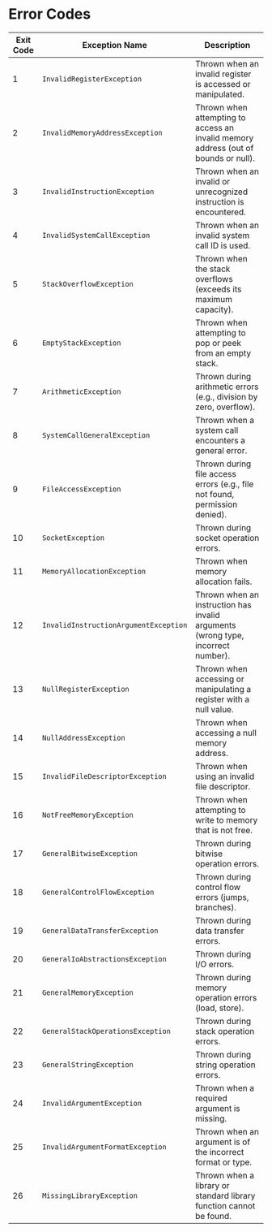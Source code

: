 # Error Codes

| Exit Code | Exception Name                        | Description                                                                         |
|-----------|---------------------------------------|-------------------------------------------------------------------------------------|
| 1         | `InvalidRegisterException`            | Thrown when an invalid register is accessed or manipulated.                         |
| 2         | `InvalidMemoryAddressException`       | Thrown when attempting to access an invalid memory address (out of bounds or null). |
| 3         | `InvalidInstructionException`         | Thrown when an invalid or unrecognized instruction is encountered.                  |
| 4         | `InvalidSystemCallException`          | Thrown when an invalid system call ID is used.                                      |
| 5         | `StackOverflowException`              | Thrown when the stack overflows (exceeds its maximum capacity).                     |
| 6         | `EmptyStackException`                 | Thrown when attempting to pop or peek from an empty stack.                          |
| 7         | `ArithmeticException`                 | Thrown during arithmetic errors (e.g., division by zero, overflow).                 |
| 8         | `SystemCallGeneralException`          | Thrown when a system call encounters a general error.                               |
| 9         | `FileAccessException`                 | Thrown during file access errors (e.g., file not found, permission denied).         |
| 10        | `SocketException`                     | Thrown during socket operation errors.                                              |  
| 11        | `MemoryAllocationException`           | Thrown when memory allocation fails.                                                |
| 12        | `InvalidInstructionArgumentException` | Thrown when an instruction has invalid arguments (wrong type, incorrect number).    |
| 13        | `NullRegisterException`               | Thrown when accessing or manipulating a register with a null value.                 |
| 14        | `NullAddressException`                | Thrown when accessing a null memory address.                                        |
| 15        | `InvalidFileDescriptorException`      | Thrown when using an invalid file descriptor.                                       |
| 16        | `NotFreeMemoryException`              | Thrown when attempting to write to memory that is not free.                         |
| 17        | `GeneralBitwiseException`             | Thrown during bitwise operation errors.                                             |
| 18        | `GeneralControlFlowException`         | Thrown during control flow errors (jumps, branches).                                |
| 19        | `GeneralDataTransferException`        | Thrown during data transfer errors.                                                 |
| 20        | `GeneralIoAbstractionsException`      | Thrown during I/O errors.                                                           |
| 21        | `GeneralMemoryException`              | Thrown during memory operation errors (load, store).                                |
| 22        | `GeneralStackOperationsException`     | Thrown during stack operation errors.                                               |
| 23        | `GeneralStringException`              | Thrown during string operation errors.                                              |
| 24        | `InvalidArgumentException`            | Thrown when a required argument is missing.                                         |
| 25        | `InvalidArgumentFormatException`      | Thrown when an argument is of the incorrect format or type.                         |
| 26        | `MissingLibraryException`             | Thrown when a library or standard library function cannot be found.                 |